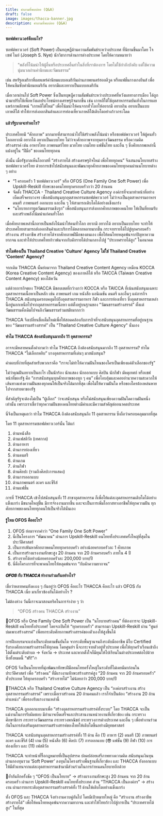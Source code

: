 ```yaml
---
title: คำถามที่พบบ่อย (Q&A)
draft: false
image: images/thacca-banner.jpg
description: คำถามที่พบบ่อย (Q&A)
---
```

#### ซอฟต์พาวเวอร์คืออะไร?

ซอฟต์พาวเวอร์ (Soft Power) เป็นทฤษฎีด้านความสัมพันธ์ระหว่างประเทศ ที่นิยามขึ้นมาโดย โจเซฟ ไนย์ (Joseph S. Nye) นักวิชาการด้านการต่างประเทศ โดยให้ความหมายว่า 

> “พลังที่โน้มนำให้ผู้อื่นหรือประเทศอื่นทำในสิ่งที่เราต้องการ โดยไม่ใช้กำลังบังคับ แต่ใช้ความนุ่มนวลผ่านค่านิยมและวัฒนธรรม” 

เช่น สหรัฐอเมริกาที่เผยแพร่ค่านิยมแบบอเมริกันผ่านภาพยนตร์ฮอลลีวูด หรือแฟชั่นกางเกงยีนส์ เพื่อให้คนซึมซับค่านิยมอเมริกัน อยากมีและอยากเป็นแบบอเมริกัน

เมื่อเวลาผ่านไป Soft Power ซึ่งเป็นทฤษฎีความสัมพันธ์ระหว่างประเทศที่หวังผลทางการเมือง ได้ถูกนำมาปรับใช้เพื่อหวังผลประโยชน์ทางเศรษฐกิจมากขึ้น เช่น เกาหลีใต้ใช้อุตสาหกรรมบันเทิงในการเผยแพร่ภาพลักษณ์ “เกาหลีใต้ใหม่” เพื่อโน้มนำให้คนจากทั่วโลกให้อยากมี อยากกิน อยากเป็นแบบเกาหลีใต้ ทำให้การส่งออกสินค้าและการท่องเที่ยวเกาหลีใต้เติบโตอย่างก้าวกระโดด

#### แล้วรัฐบาลจะทำอะไร?

ประเทศไทยมี “ศักยภาพ” มากมายที่สามารถนำไปใช้สร้างพลังโน้มนำ หรือซอฟต์พาวเวอร์ ให้ผู้คนทั่วโลกอยากมี อยากได้ อยากเป็นแบบไทย ไม่ว่าจะศักยภาพจากทุนทางวัฒนธรรม หรือความคิดสร้างสรรค์ เช่น อาหารไทย ภาพยนตร์ไทย มวยไทย เกมไทย แฟชั่นไทย และอื่น ๆ ซึ่งศักยภาพเหล่านี้แฝงอยู่ใน “ฝีมือ” ของคนไทยทุกคน 

ดังนั้น เมื่อรัฐบาลเห็นโอกาสที่ “สร้างรายได้ สร้างเศรษฐกิจใหม่ เพื่อไทยทุกคน” จึงเสนอนโยบายสร้างซอฟต์พาวเวอร์ไทย ด้วยการเข้าไปสนับสนุนและพัฒนาทุกศักยภาพของคนไทยทุกคนผ่านนโยบายต่าง ๆ อย่าง

* “1 ครอบครัว 1 ซอฟต์พาวเวอร์” หรือ OFOS (One Family One Soft Power) เพื่อ Upskill-Reskill ทักษะของคนไทยทุกครอบครัวกว่า 20 ล้านคน 
* จัดตั้ง THACCA - Thailand Creative Culture Agency องค์กรที่จะมาทำหน้าที่อย่างเบ็ดเสร็จครบวงจร เพื่อสนับสนุนทุกอุตสาหกรรมซอฟต์พาวเวอร์ ไม่ว่าจะเป็นอุตสาหกรรมอาหาร ดนตรี ภาพยนตร์ ออกแบบ และอื่น ๆ ให้สามารถเติบโตได้อย่างแข็งแกร่ง 
* “นโยบายการทูตวัฒนธรรมเชิงรุก” เพื่อสนับสนุนการส่งออกศักยภาพของคนไทย ให้เป็นที่ยอมรับและสร้างพลังโน้มนำแก่คนทั่วโลก 

เมื่อศักยภาพเหล่านี้กลายเป็นพลังโน้มนำให้คนทั่วโลก อยากมี อยากได้ อยากเป็นแบบไทย จะทำให้ประเทศไทยสามารถส่งออกสินค้าและบริการได้หลากหลายมากขึ้น กระจายรายได้ไปสู่ทุกครอบครัว สร้างงาน สร้างอาชีพ สร้างรายได้จากศักยภาพฝีมือของตนเอง เพื่อให้คนไทยหลุดพ้นจากปัญหาความยากจน และทำให้ประเทศไทยก้าวพ้นจากกับดักรายได้ปานกลางไปสู่ “ประเทศรายได้สูง” ในอนาคต

#### ทำไมต้องเป็น Thailand Creative 'Culture' Agency ไม่ใช่ Thailand Creative 'Content' Agency?

จากเดิม THACCA นั้นย่อมาจาก Thailand Creative Content Agency เหมือน KOCCA (Korea Creative Content Agency) ของเกาหลีใต้ หรือ TAICCA (Taiwan Creative Content Agency) ของไต้หวัน

แต่ด้วยภารกิจของ THACCA มีขอบเขตที่กว้างกว่า KOCCA หรือ TAICCA ที่เน้นสนับสนุนเฉพาะอุตสาหกรรมเนื้อหาเป็นหลัก เช่น ภาพยนตร์ เกม หนังสือ แอนิเมชัน ดนตรี และอื่นๆ แต่ภารกิจ THACCA สนับสนุนครอบคลุมไปถึงอุตสาหกรรมอาหาร กีฬา และการท่องเที่ยว ซึ่งอุตสาหกรรมเหล่านี้อยู่นอกเหนือไปจากอุตสาหกรรมเนื้อหา แต่ตั้งอยู่บนฐานของ “วัฒนธรรมสร้างสรรค์” ตั้งแต่วัฒนธรรมดั้งเดิมไปจนถึงวัฒนธรรมร่วมสมัยมากกว่า

THACCA จึงเปลี่ยนชื่อเต็มใหม่เพื่อให้สอดคล้องกับภารกิจที่จะสนับสนุนอุตสาหกรรมที่อยู่บนฐานของ “วัฒนธรรมสร้างสรรค์” เป็น "Thailand Creative Culture Agency" นั่นเอง

#### ทำไม THACCA ต้องสนับสนุนมากถึง 11 อุตสาหกรรม?

อาจจะมีหลายคนตั้งคำถามว่า ทำไม THACCA ถึงต้องสนับสนุนมากถึง 11 อุตสาหกรรม? ทำไม THACCA “ไม่เลือกหยิบ” บางอุตสาหกรรมที่เด่นๆ มาสนับสนุน?

คำตอบที่ง่ายที่สุดสำหรับพวกเราคือ  “เราจะไม่ทำให้ความฝันไหนของใครเป็นเพียงแค่ตัวเลือกของรัฐ”

ไม่ว่าคุณฝันอยากเป็นอะไร เป็นนักร้อง นักแสดง นักออกแบบ ศิลปิน นักกีฬา มัคคุเทศก์ หรือเชฟ หน้าที่ของรัฐ คือ “การสนับสนุนทุกศักยภาพของทุก ๆ คน” เพื่อโอบอุ้มและคอยอำนวยความสะดวกให้เส้นทางแห่งความฝันของทุกคนให้เป็นจริงได้มากที่สุด เพื่อไม่ให้ความฝันใด หรือของใครต้องหล่นหายไปจากสายตาของรัฐ

ที่สำคัญรัฐจะต้องไม่เป็น “ผู้เลือก” ว่าจะสนับสนุน หรือไม่สนับสนุนเพียงความฝันใดความฝันหนึ่งเท่านั้น เพราะเราเชื่อว่าทุกความฝันของคนไทยต่างมีค่าและมีความสำคัญต่ออนาคตประเทศ

นี่จึงเป็นเหตุผลว่า ทำไม THACCA ถึงต้องสนับสนุนถึง 11 อุตสาหกรรม ซึ่งถือว่าครอบคลุมมากที่สุด

โดย 11 อุตสาหกรรมซอฟต์พาวเวอร์นั้น ได้แก่

1. ด้านหนังสือ
2. ด้านเฟสติวัล (เทศกาล)
3. ด้านอาหาร
4. ด้านการท่องเที่ยว
5. ด้านดนตรี
6. ด้านเกม
7. ด้านกีฬา
8. ด้านศิลปะ (รวมถึงศิลปะการแสดง)
9. ด้านการออกแบบ
10. ด้านภาพยนตร์ ละคร และซีรีส์
11. ด้านแฟชั่น

การที่ THACCA เข้าไปสนับสนุนทั้ง 11 สาขาอุตสาหกรรม ก็เพื่อให้แต่ละอุตสาหกรรมเติบโตได้อย่างแข็งแกร่ง มีขนาดใหญ่ขึ้น มีการจ้างงานมากขึ้น และจะเป็นการเพิ่มโอกาสทางอาชีพให้ทุกความฝัน ทุกศักยภาพของคนไทยทุกคนให้เป็นจริงได้นั่นเอง

#### รู้ไหม OFOS คืออะไร?

1. OFOS ย่อมาจากคำว่า “One Family One Soft Power” 
2. นี่เป็นโครงการ “พัฒนาคน” ผ่านการ Upskill-Reskill คนไทยทั้งประเทศครั้งใหญ่ที่สุดในประวัติศาสตร์ 
3. เป็นการเฟ้นหาศักยภาพคนไทยทุกครอบครัว อย่างน้อยครอบครัวละ 1 ศักยภาพ
4. เป็นการสร้างแรงงานทักษะสูง 20 ล้านคน จาก 20 ล้านครอบครัว ภายใน 4 ปี 
5. สร้างรายได้อย่างน้อยครอบครัวละ 200,000 บาท/ปี 
6. นี่คือโครงการที่จะพาคนไทยให้หลุดพ้นจาก “กับดักความยากจน” 

#### 𝙊𝙁𝙊𝙎 กับ 𝙏𝙃𝘼𝘾𝘾𝘼 ทำงานร่วมกันอย่างไร?

เชื่อว่าหลายคนยังคงงง ๆ กันอยู่ว่า OFOS คืออะไร THACCA คืออะไร แล้ว OFOS กับ THACCA เนี่ย มาเกี่ยวข้องกันได้อย่างไร ?

ไม่ต้องห่วง วันนี้เราจะมาสอนทริคในการจำง่าย ๆ ว่า 

> “OFOS สร้างคน THACCA สร้างงาน”

📌OFOS หรือ One Family One Soft Power เป็น “นโยบายสร้างคน” ที่ต้องการจะ Upskill-Reskill คนไทยทั้งประเทศ!  โดยจะเปิดให้ “ทุกครอบครัว” สามารถมา Upskill-Reskill ผ่าน “ศูนย์บ่มเพาะสร้างสรรค์” เพื่อยกระดับศักยภาพสร้างสรรค์ของตัวเองให้สูงขึ้นได้ 

การฝึกอบรมจะแบ่งเป็นระดับตามขั้นบันได จากระดับพื้นฐานจนถึงระดับมืออาชีพ มีใบ Certified รับรองศักยภาพสร้างสรรค์ให้ทุกคน โดยศูนย์ฯ นี้จะกระจายตัวอยู่ทั่วประเทศ เพื่อให้ทุกครัวเรือนเข้าถึงได้ตั้งแต่ระดับตำบล → จังหวัด → ประเทศ และหากตั้งใจก็มีทุนให้ไปเรียนในต่างประเทศต่อไปด้วย ซึ่งทั้งหมดนี้ “ฟรี!”🔥

OFOS จึงเป็นนโยบายที่มุ่งพัฒนาทักษะฝีมือคนไทยครั้งใหญ่ในระดับที่ไม่เคยมีมาก่อนในประวัติศาสตร์ เพื่อ “สร้างคน” ที่มีแรงงานทักษะสร้างสรรค์สูง “20 ล้านคน จาก 20 ล้านครอบครัว” ทั่วประเทศ ให้ทุกครอบครัว “สร้างรายได้” ไม่น้อยกว่า 200,000 บาท/ปี 

📌THACCA หรือ Thailand Creative Culture Agency เป็น “องค์กรสร้างงาน สร้างอุตสาหกรรมสร้างสรรค์” เพราะเมื่อเราสร้างคน 20 ล้านคนแล้ว เราก็จำเป็นต้อง “สร้างงาน 20 ล้านตำแหน่ง” เพื่อรองรับแรงงานเหล่านี้ 

THACCA ถูกออกแบบมาเพื่อ “สร้างอุตสาหกรรมสร้างสรรค์ทั้งระบบ” โดย THACCA จะเป็นแม่งานในการรับผิดชอบ มีอำนาจเบ็ดเสร็จและประสานงานหน่วยงานที่เกี่ยวข้อง เช่น กระทรวงศึกษาธิการ กระทรวงวัฒนธรรม กระทรวงพาณิชย์ กระทรวงการต่างประเทศ และอื่น ๆ เพื่อทำงานร่วมกันในการส่งเสริมอุตสาหกรรมสร้างสรรค์ของไทยให้เติบโตขึ้นอย่างมียุทธศาสตร์

THACCA จะสนับสนุนอุตสาหกรรมสร้างสรรค์ทั้ง 11 ด้าน คือ (1) อาหาร (2) ดนตรี (3) ภาพยนตร์ ละคร และซีรีส์ (4) เกม (5) หนังสือ (6) ศิลปะ (7) การออกแบบ (😎 แฟชั่น (9) กีฬา (10) การท่องเที่ยว และ (11) เฟสติวัล 

THACCA จะทำหน้าที่รื้อกฎหมายที่เป็นอุปสรรค ปลดปล่อยเสรีภาพทางความคิด สนับสนุนเงินทุนผ่านกองทุนรวม ‘Soft Power’ ลงทุนในโครงสร้างพื้นฐานที่เกี่ยวข้อง และ THACCA ยังออกแบบให้มีตัวแทนจากแต่ละอุตสาหกรรมเข้ามามีส่วนร่วมในการกำหนดนโยบายอีกด้วย 

📌ย้ำกันอีกครั้งชัด ๆ “OFOS เป็นนโยบาย” → สร้างแรงงานทักษะสูง 20 ล้านคน จาก 20 ล้านครอบครัว ผ่านการ Upskill-Reskill คนไทยทั้งประเทศ ส่วน “THACCA เป็นองค์กร” → สร้างงาน ผ่านการยกระดับอุตสาหกรรมสร้างสรรค์ทั้ง 11 ด้านให้เติบโตอย่างแข็งแกร่ง 

ทั้ง OFOS และ THACCA จึงทำงานควบคู่กันไป โดยมีเป้าหมายใหญ่ คือ “สร้างงาน สร้างอาชีพ สร้างรายได้” เพื่อให้คนไทยหลุดพ้นจากความยากจน และทำให้ไทยก้าวไปสู่การเป็น “ประเทศรายได้สูง” ในที่สุด
